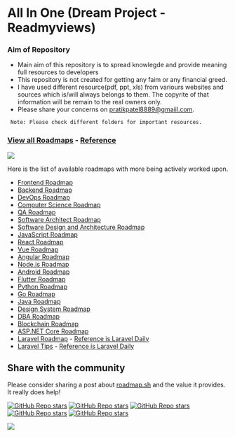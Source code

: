 # All In One (Dream Project - Readmyviews)

### Aim of Repository
- Main aim of this repository is to spread knowlegde and provide meaning full resources to developers
- This repository is not created for getting any faim or any financial greed.
- I have used different resource(pdf, ppt, xls) from variours websites and sources which is/will always belongs to them. The copyrite of that information will be remain to the real owners only.
- Please share your concerns on pratikpatel8889@gmaiil.com.

``` bash
 Note: Please check different folders for important resources.
```

### [View all Roadmaps](https://roadmap.sh) - [Reference](https://github.com/kamranahmedse/developer-roadmap)

![](https://i.imgur.com/waxVImv.png)

Here is the list of available roadmaps with more being actively worked upon.

- [Frontend Roadmap](https://roadmap.sh/frontend)
- [Backend Roadmap](https://roadmap.sh/backend)
- [DevOps Roadmap](https://roadmap.sh/devops)
- [Computer Science Roadmap](https://roadmap.sh/computer-science)
- [QA Roadmap](https://roadmap.sh/qa)
- [Software Architect Roadmap](https://roadmap.sh/software-architect)
- [Software Design and Architecture Roadmap](https://roadmap.sh/software-design-architecture)
- [JavaScript Roadmap](https://roadmap.sh/javascript)
- [React Roadmap](https://roadmap.sh/react)
- [Vue Roadmap](https://roadmap.sh/vue)
- [Angular Roadmap](https://roadmap.sh/angular)
- [Node.js Roadmap](https://roadmap.sh/nodejs)
- [Android Roadmap](https://roadmap.sh/android)
- [Flutter Roadmap](https://roadmap.sh/flutter)
- [Python Roadmap](https://roadmap.sh/python)
- [Go Roadmap](https://roadmap.sh/golang)
- [Java Roadmap](https://roadmap.sh/java)
- [Design System Roadmap](https://roadmap.sh/design-system)
- [DBA Roadmap](https://roadmap.sh/postgresql-dba)
- [Blockchain Roadmap](https://roadmap.sh/blockchain)
- [ASP.NET Core Roadmap](https://roadmap.sh/aspnet-core)
- [Laravel Roadmap](https://github.com/LaravelDaily/Laravel-Roadmap-Learning-Path) - [Reference is Laravel Daily](https://github.com/LaravelDaily/Laravel-Roadmap-Learning-Path)
- [Laravel Tips](https://github.com/LaravelDaily/laravel-tips) - [Reference is Laravel Daily](https://github.com/LaravelDaily/Laravel-Roadmap-Learning-Path)

## Share with the community

Please consider sharing a post about [roadmap.sh](https://roadmap.sh) and the value it provides. It really does help!

[![GitHub Repo stars](https://img.shields.io/badge/share%20on-reddit-red?logo=reddit)](https://reddit.com/submit?url=https://roadmap.sh&title=Interactive%20roadmaps,%20guides%20and%20other%20educational%20content%20for%20Developers)
[![GitHub Repo stars](https://img.shields.io/badge/share%20on-hacker%20news-orange?logo=ycombinator)](https://news.ycombinator.com/submitlink?u=https://roadmap.sh)
[![GitHub Repo stars](https://img.shields.io/badge/share%20on-twitter-03A9F4?logo=twitter)](https://twitter.com/share?url=https://roadmap.sh&text=Interactive%20roadmaps,%20guides%20and%20other%20educational%20content%20for%20Developers)
[![GitHub Repo stars](https://img.shields.io/badge/share%20on-facebook-1976D2?logo=facebook)](https://www.facebook.com/sharer/sharer.php?u=https://roadmap.sh)
[![GitHub Repo stars](https://img.shields.io/badge/share%20on-linkedin-3949AB?logo=linkedin)](https://www.linkedin.com/shareArticle?url=https://roadmap.sh&title=Interactive%20roadmaps,%20guides%20and%20other%20educational%20content%20for%20Developers)

![](https://i.imgur.com/waxVImv.png)




